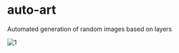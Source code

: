 # auto-art
Automated generation of random images based on layers

![1](https://user-images.githubusercontent.com/28826610/156940677-a67f23b7-6f46-46e3-be46-968eab003b3d.png)
